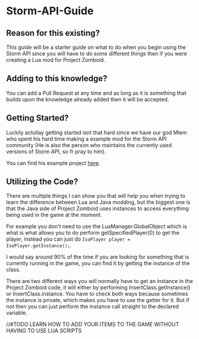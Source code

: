 # Storm-API-Guide
## Reason for this existing?
This guide will be a starter guide on what to do when you begin using the Storm API since you will have to do some different things then if you were creating a Lua mod for Project Zomboid.
## Adding to this knowledge?
You can add a Pull Request at any time and as long as it is something that builds upon the knowledge already added then it will be accepted.
## Getting Started?
Luckily actullay getting started isnt that hard since we have our god Mlem who spent his hard time making a example mod for the Storm API community (He is also the person who maintains the currently used versions of Storm API, so fr pray to him).

You can find his example project [here](https://github.com/mlem/storm/tree/docs/example-mod/example-mod).
## Utilizing the Code?
There are multiple things I can show you that will help you when trying to learn the difference between Lua and Java modding, but the biggest one is that the Java side of Project Zomboid uses instances to access everything being used in the game at the moment.

For example you don't need to use the LuaManager.GlobalObject which is what is what allows you to do perform getSpecifiedPlayer(0) to get the player, instead you can just do ```IsoPlayer player = IsoPlayer.getInstance();```.

I would say around 90% of the time if you are looking for something that is currently running in the game, you can find it by getting the instance of the class.

There are two different ways you will normally have to get an instance in the Project Zomboid code, it will either by performing InsertClass.getInstance() or InsertClass.instance. You have to check both ways because sometimes the instance is private, which makes you have to use the getter for it. But if not then you can just perform the instance call straight to the declared variable.

//#TODO LEARN HOW TO ADD YOUR ITEMS TO THE GAME WITHOUT HAVING TO USE LUA SCRIPTS
